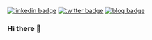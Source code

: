 [![linkedin badge](https://img.shields.io/badge/linkedin-roykuntal-0077b5?style=flat-square&logo=linkedin)](https://www.linkedin.com/in/roykuntal/)
[![twitter badge](https://img.shields.io/badge/twitter-@kroy1809-1da1f2?style=flat-square&logo=twitter)](https://twitter.com/kroy_1809)
[![blog badge](https://img.shields.io/badge/personalwebsite-kroy1809.github.io-1f425f?style=flat-square)](https://kroy1809.github.io)

### Hi there 👋

<!--
**kroy1809/kroy1809** is a ✨ _special_ ✨ repository because its `README.md` (this file) appears on your GitHub profile.

Here are some ideas to get you started:

- 🔭 I’m currently working on ...
- 🌱 I’m currently learning ...
- 👯 I’m looking to collaborate on ...
- 🤔 I’m looking for help with ...
- 💬 Ask me about ...
- 📫 How to reach me: ...
- 😄 Pronouns: ...
- ⚡ Fun fact: ...
-->
